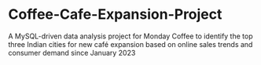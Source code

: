 # Coffee-Cafe-Expansion-Project
A MySQL-driven data analysis project for Monday Coffee to identify the top three Indian cities for new café expansion based on online sales trends and consumer demand since January 2023
